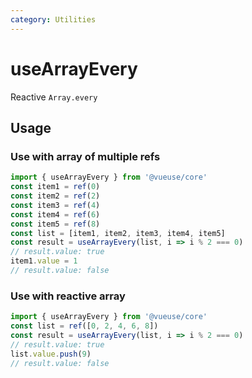 ```yaml
---
category: Utilities
---
```


# useArrayEvery

Reactive `Array.every`

## Usage

### Use with array of multiple refs

```js
import { useArrayEvery } from '@vueuse/core'
const item1 = ref(0)
const item2 = ref(2)
const item3 = ref(4)
const item4 = ref(6)
const item5 = ref(8)
const list = [item1, item2, item3, item4, item5]
const result = useArrayEvery(list, i => i % 2 === 0)
// result.value: true
item1.value = 1
// result.value: false
```

### Use with reactive array

```js
import { useArrayEvery } from '@vueuse/core'
const list = ref([0, 2, 4, 6, 8])
const result = useArrayEvery(list, i => i % 2 === 0)
// result.value: true
list.value.push(9)
// result.value: false
```
